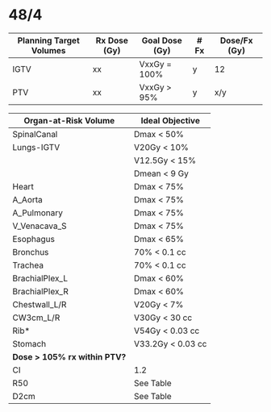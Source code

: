 # 48/4

| Planning Target Volumes | Rx Dose (Gy) | Goal Dose (Gy) | # Fx | Dose/Fx (Gy) |
| --------------------------- | ---------------- | ------------------ | -------- | ---------------- |
| IGTV                        | xx               | VxxGy = 100%       | y        | 12               |
| PTV                         | xx               | VxxGy > 95%        | y        | x/y               |

| **Organ-at-Risk Volume**       | **Ideal Objective** |
| ------------------------------ | ------------------- |
| SpinalCanal                    | Dmax < 50%          |
| Lungs-IGTV                     | V20Gy < 10%         |
|                                | V12.5Gy < 15%       |
|                                | Dmean < 9 Gy        |
| Heart                          | Dmax < 75%          |
| A_Aorta                        | Dmax < 75%          |
| A_Pulmonary                    | Dmax < 75%          |
| V_Venacava_S                   | Dmax < 75%          |
| Esophagus                      | Dmax < 65%          |
| Bronchus                       | 70% < 0.1 cc        |
| Trachea                        | 70% < 0.1 cc        |
| BrachialPlex_L                 | Dmax < 60%          |
| BrachialPlex_R                 | Dmax < 60%          |
| Chestwall_L/R                  | V20Gy < 7%          |
| CW3cm_L/R                      | V30Gy < 30 cc       |
| Rib*                           | V54Gy < 0.03 cc     |
| Stomach                        | V33.2Gy < 0.03 cc   |
| **Dose > 105% rx within PTV?** |                     |
| CI                             | 1.2                 |
| R50                            | See Table           |
| D2cm                           | See Table           |


 